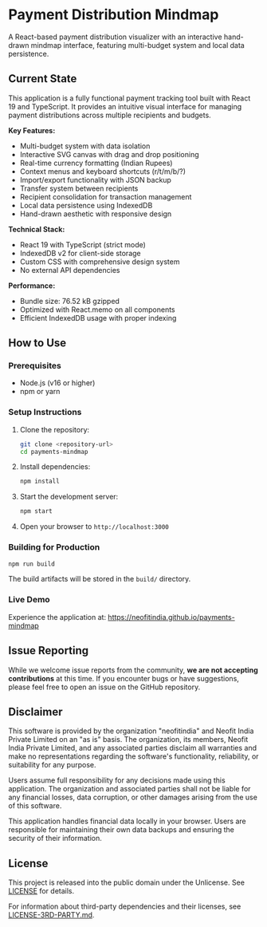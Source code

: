 # Payment Distribution Mindmap

A React-based payment distribution visualizer with an interactive hand-drawn mindmap interface, featuring multi-budget system and local data persistence.

## Current State

This application is a fully functional payment tracking tool built with React 19 and TypeScript. It provides an intuitive visual interface for managing payment distributions across multiple recipients and budgets.

**Key Features:**
- Multi-budget system with data isolation
- Interactive SVG canvas with drag and drop positioning
- Real-time currency formatting (Indian Rupees)
- Context menus and keyboard shortcuts (r/t/m/b/?)
- Import/export functionality with JSON backup
- Transfer system between recipients
- Recipient consolidation for transaction management
- Local data persistence using IndexedDB
- Hand-drawn aesthetic with responsive design

**Technical Stack:**
- React 19 with TypeScript (strict mode)
- IndexedDB v2 for client-side storage
- Custom CSS with comprehensive design system
- No external API dependencies

**Performance:**
- Bundle size: 76.52 kB gzipped
- Optimized with React.memo on all components
- Efficient IndexedDB usage with proper indexing

## How to Use

### Prerequisites
- Node.js (v16 or higher)
- npm or yarn

### Setup Instructions

1. Clone the repository:
   ```bash
   git clone <repository-url>
   cd payments-mindmap
   ```

2. Install dependencies:
   ```bash
   npm install
   ```

3. Start the development server:
   ```bash
   npm start
   ```

4. Open your browser to `http://localhost:3000`

### Building for Production

```bash
npm run build
```

The build artifacts will be stored in the `build/` directory.

### Live Demo

Experience the application at: https://neofitindia.github.io/payments-mindmap

## Issue Reporting

While we welcome issue reports from the community, **we are not accepting contributions** at this time. If you encounter bugs or have suggestions, please feel free to open an issue on the GitHub repository.

## Disclaimer

This software is provided by the organization "neofitindia" and Neofit India Private Limited on an "as is" basis. The organization, its members, Neofit India Private Limited, and any associated parties disclaim all warranties and make no representations regarding the software's functionality, reliability, or suitability for any purpose.

Users assume full responsibility for any decisions made using this application. The organization and associated parties shall not be liable for any financial losses, data corruption, or other damages arising from the use of this software.

This application handles financial data locally in your browser. Users are responsible for maintaining their own data backups and ensuring the security of their information.

## License

This project is released into the public domain under the Unlicense. See [LICENSE](LICENSE) for details.

For information about third-party dependencies and their licenses, see [LICENSE-3RD-PARTY.md](LICENSE-3RD-PARTY.md).